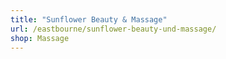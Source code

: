 ```yaml
---
title: "Sunflower Beauty & Massage"
url: /eastbourne/sunflower-beauty-und-massage/
shop: Massage
---
```

